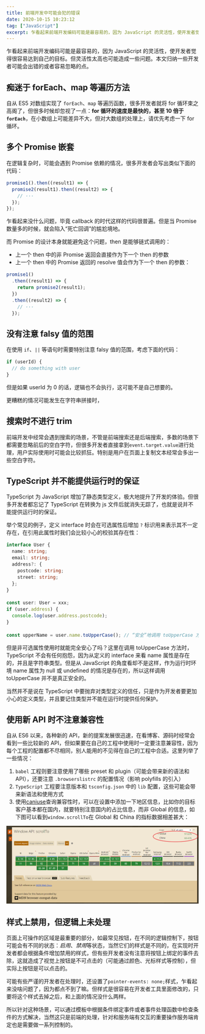 ```yaml
---
title: 前端开发中可能会犯的错误
date: 2020-10-15 10:23:12
tag: ["JavaScript"]
excerpt: 乍看起来前端开发编码可能是最容易的，因为 JavaScript 的灵活性，使开发者觉得很容易达到自己的目标。但灵活性太高也可能造成一些问题。
---
```


乍看起来前端开发编码可能是最容易的，因为 JavaScript 的灵活性，使开发者觉得很容易达到自己的目标。但灵活性太高也可能造成一些问题。本文归纳一些开发者可能会出错的或者容易忽略的点。

## 痴迷于 forEach、map 等遍历方法

自从 ES5 对数组实现了 `forEach`、`map` 等遍历函数，很多开发者就将 for 循环束之高阁了，但很多时候却忽视了一点：**for 循环的速度是最快的，甚至 10 倍于 `forEach`**，在小数组上可能差异不大，但对大数组的处理上，请优先考虑一下 for 循环。

## 多个 Promise 嵌套

在逻辑复杂时，可能会遇到 Promise 依赖的情况，很多开发者会写出类似下面的代码：

```javascript
promise1().then((result1) => {
  promise2(result1).then((result2) => {
    // ···
  });
});
```

乍看起来没什么问题，毕竟 callback 的时代这样的代码很普遍。但是当 Promise 数量多的时候，就会陷入“死亡回调”的尴尬境地。

而 Promise 的设计本身就能避免这个问题，then 是能够链式调用的：

- 上一个 then 中的非 Promise 返回会直接作为下一个 then 的参数
- 上一个 then 中的 Promise 返回的 resolve 值会作为下一个 then 的参数：

```javascript
promise1()
  .then((result1) => {
    return promise2(result1);
  })
  .then((result2) => {
    // ···
  });
```

## 没有注意 falsy 值的范围

在使用 `if`、`||` 等语句时需要特别注意 falsy 值的范围，考虑下面的代码：

```javascript
if (userId) {
  // do something with user
}
```

但是如果 userId 为 0 的话，逻辑也不会执行，这可能不是自己想要的。

更糟糕的情况可能发生在字符串拼接时，

## 搜索时不进行 trim

前端开发中经常会遇到搜索的场景，不管是前端搜索还是后端搜索，多数的场景下都需要忽略前后的空白字符，但很多开发者直接拿到`event.target.value`进行处理，用户实际使用时可能会比较抓狂。特别是用户在页面上复制文本经常会多出一些空白字符。

## TypeScript 并不能提供运行时的保证

TypeScript 为 JavaScript 增加了静态类型定义，极大地提升了开发的体验。但很多开发者都忘记了 TypeScript 在转换为 js 文件后就消失无踪了，也就是说并不能提供运行时的保证。

举个常见的例子，定义 interface 时会在可选属性后增加 `?` 标识用来表示其不一定存在，在引用此属性时我们会比较小心的校验其存在性：

```ts
interface User {
  name: string;
  email: string;
  address?: {
    postcode: string;
    street: string;
  };
}

const user: User = xxx;
if (user.address) {
  console.log(user.address.postcode);
}

const upperName = user.name.toUpperCase(); // “安全”地调用 toUpperCase 方法
```

但是非可选属性使用时就能完全安心了吗？这里在调用 toUpperCase 方法时，TypeScript 不会有任何抱怨，因为从定义的 interface 来看 name 属性是存在的，并且是字符串类型。但是从 JavaScript 的角度看却不是这样，作为运行时环境 name 属性为 null 或 undefined 的情况是存在的，所以这样调用 toUpperCase 并不是真正安全的。

当然并不是说在 TypeScript 中要抛弃对类型定义的信任，只是作为开发者要更加小心的定义类型，并且要记住类型并不能在运行时提供任何保护。

## 使用新 API 时不注意兼容性

自从 ES6 以来，各种新的 API，新的提案发展很迅速，在看博客、源码时经常会看到一些比较新的 API，但如果要在自己的工程中使用时一定要注意兼容性，因为每个工程的配置都不尽相同，别人能用的不见得在自己的工程中合适。这里列举了一些情况：

1. `babel` 工程则要注意使用了哪些 preset 和 plugin（可能会带来新的语法和 API），还要注意 `.browserslistrc` 的配置情况（影响 polyfills 的引入）
2. `TypeScript` 工程要注意版本和 `tsconfig.json` 中的 `lib` 配置，这些可能会带来新语法和使用方式
3. 使用[caniuse](https://caniuse.com/)查询兼容性时，可以在设置中添加一下地区信息，比如你的目标客户基本都在国内，就要特别注意国内的占比信息，而非 Global 的信息，如下图可以看到`window.scrollTo`在 Global 和 China 的指标数据相差甚大：

![difference between global and china](/img/posts/javascript/difference-between-global-china.png)

## 样式上禁用，但逻辑上未处理

页面上可操作的区域是最重要的部分，如最常见按钮，在不同的逻辑控制下，按钮可能会有不同的状态：_启用_、*禁用*等状态，当然它们的样式是不同的，在实现时开发者都会根据条件增加禁用的样式，但有些开发者没有注意将按钮上绑定的事件去除，这就造成了视觉上按钮是不可点击的（可能通过颜色、光标样式等控制），但实际上按钮是可以点击的。

可能有些严谨的开发者在处理时，还设置了`pointer-events: none;`样式，乍看起来没啥问题了，因为都点不到了嘛。但样式是很容易在开发者工具里面修改的，只要将这个样式去掉之后，和上面的情况没什么两样。

所以针对这种场景，可以通过模板中根据条件绑定事件或者事件处理函数中检查条件的方式解决，当然这只是前端的处理，针对和服务端有交互的重要操作服务端肯定也是需要做一系列控制的。

